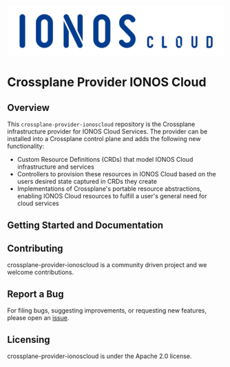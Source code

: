![Alt text](.github/IONOS.CLOUD.BLU.svg?raw=true "Title")

# Crossplane Provider IONOS Cloud

## Overview

This `crossplane-provider-ionoscloud` repository is the Crossplane infrastructure provider for IONOS Cloud Services. The provider can be installed into a Crossplane control plane and adds the following new functionality:

* Custom Resource Definitions (CRDs) that model IONOS Cloud infrastructure and services
* Controllers to provision these resources in IONOS Cloud based on the users desired state captured in CRDs they create
* Implementations of Crossplane's portable resource abstractions, enabling IONOS Cloud resources to fulfill a user's general need for cloud services

## Getting Started and Documentation

## Contributing

crossplane-provider-ionoscloud is a community driven project and we welcome contributions.

## Report a Bug

For filing bugs, suggesting improvements, or requesting new features, please open an [issue](https://github.com/ionos-cloud/crossplane-provider-ionoscloud/issues).

## Licensing

crossplane-provider-ionoscloud is under the Apache 2.0 license.
